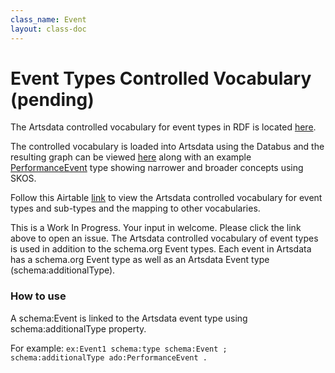 ```yaml
---
class_name: Event
layout: class-doc
---
```


Event Types Controlled Vocabulary (pending)
==========
The Artsdata controlled vocabulary for event types in RDF is located [here](https://github.com/culturecreates/artsdata-data-model/tree/master/ontology).

The controlled vocabulary is loaded into Artsdata using the Databus and the resulting graph can be viewed [here](http://kg.artsdata.ca/ontology/event-types) along with an example [PerformanceEvent](http://kg.artsdata.ca/ontology/PerformanceEvent) type showing narrower and broader concepts using SKOS.

Follow this Airtable [link](https://airtable.com/shrtyQWqYTvWihO7Y) to view the Artsdata controlled vocabulary for event types and sub-types and the mapping to other vocabularies. 

This is a Work In Progress. Your input in welcome. Please click the link above to open an issue. The Artsdata controlled vocabulary of event types is used in addition to the schema.org Event types.  Each event in Artsdata has a schema.org Event type as well as an Artsdata Event type (schema:additionalType).

### How to use

A schema:Event is linked to the Artsdata event type using schema:additionalType property.

For example: `ex:Event1 schema:type schema:Event ; schema:additionalType ado:PerformanceEvent .`
